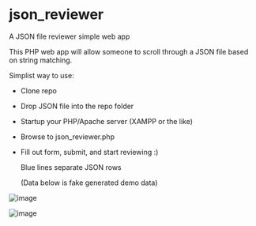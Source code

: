 # json_reviewer
A JSON file reviewer simple web app

This PHP web app will allow someone to scroll through a JSON file based on string matching.

Simplist way to use:
- Clone repo
- Drop JSON file into the repo folder
- Startup your PHP/Apache server (XAMPP or the like)
- Browse to json_reviewer.php
- Fill out form, submit, and start reviewing :)

  Blue lines separate JSON rows

  (Data below is fake generated demo data)

![image](https://github.com/jasonmhead/json_reviewer/assets/6140151/4fc1c40f-da14-4190-874a-8e4cc9d662a0)

![image](https://github.com/jasonmhead/json_reviewer/assets/6140151/59cab11b-225e-4a99-ad5a-407bd83c6385)
